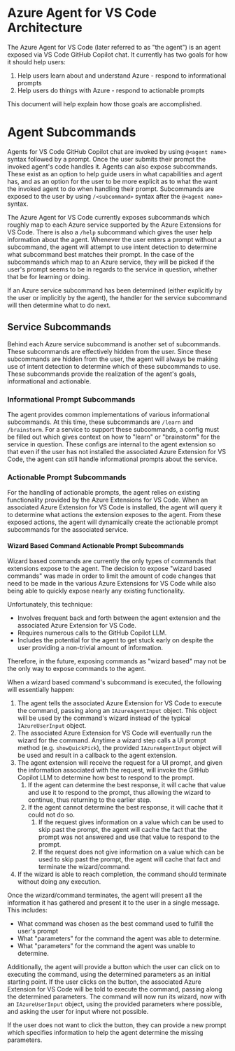 # Azure Agent for VS Code Architecture

The Azure Agent for VS Code (later referred to as "the agent") is an agent exposed via VS Code GitHub Copilot chat. It currently has two goals for how it should help users:

1. Help users learn about and understand Azure - respond to informational prompts
1. Help users do things with Azure - respond to actionable prompts

This document will help explain how those goals are accomplished.

# Agent Subcommands

Agents for VS Code GitHub Copilot chat are invoked by using `@<agent name>` syntax followed by a prompt. Once the user submits their prompt the invoked agent's code handles it. Agents can also expose subcommands. These exist as an option to help guide users in what capabilities and agent has, and as an option for the user to be more explicit as to what the want the invoked agent to do when handling their prompt. Subcommands are exposed to the user by using `/<subcommand>` syntax after the `@<agent name>` syntax.

The Azure Agent for VS Code currently exposes subcommands which roughly map to each Azure service supported by the Azure Extensions for VS Code. There is also a `/help` subcommand which gives the user help information about the agent. Whenever the user enters a prompt without a subcommand, the agent will attempt to use intent detection to determine what subcommand best matches their prompt. In the case of the subcommands which map to an Azure service, they will be picked if the user's prompt seems to be in regards to the service in question, whether that be for learning or doing.

If an Azure service subcommand has been determined (either explicitly by the user or implicitly by the agent), the handler for the service subcommand will then determine what to do next.

## Service Subcommands

Behind each Azure service subcommand is another set of subcommands. These subcommands are effectively hidden from the user. Since these subcommands are hidden from the user, the agent will always be making use of intent detection to determine which of these subcommands to use. These subcommands provide the realization of the agent's goals, informational and actionable.

### Informational Prompt Subcommands

The agent provides common implementations of various informational subcommands. At this time, these subcommands are `/learn` and `/brainstorm`. For a service to support these subcommands, a config must be filled out which gives context on how to "learn" or "brainstorm" for the service in question. These configs are internal to the agent extension so that even if the user has not installed the associated Azure Extension for VS Code, the agent can still handle informational prompts about the service.

### Actionable Prompt Subcommands

For the handling of actionable prompts, the agent relies on existing functionality provided by the Azure Extensions for VS Code. When an associated Azure Extension for VS Code is installed, the agent will query it to determine what actions the extension exposes to the agent. From these exposed actions, the agent will dynamically create the actionable prompt subcommands for the associated service.

#### Wizard Based Command Actionable Prompt Subcommands

Wizard based commands are currently the only types of commands that extensions expose to the agent. The decision to expose "wizard based commands" was made in order to limit the amount of code changes that need to be made in the various Azure Extensions for VS Code while also being able to quickly expose nearly any existing functionality.

Unfortunately, this technique:
- Involves frequent back and forth between the agent extension and the associated Azure Extension for VS Code.
- Requires numerous calls to the GitHub Copilot LLM.
- Includes the potential for the agent to get stuck early on despite the user providing a non-trivial amount of information.

Therefore, in the future, exposing commands as "wizard based" may not be the only way to expose commands to the agent.

When a wizard based command's subcommand is executed, the following will essentially happen:

1. The agent tells the associated Azure Extension for VS Code to execute the command, passing along an `IAzureAgentInput` object. This object will be used by the command's wizard instead of the typical `IAzureUserInput` object.
1. The associated Azure Extension for VS Code will eventually run the wizard for the command. Anytime a wizard step calls a UI prompt method (e.g. `showQuickPick`), the provided `IAzureAgentInput` object will be used and result in a callback to the agent extension.
1. The agent extension will receive the request for a UI prompt, and given the information associated with the request, will invoke the GitHub Copilot LLM to determine how best to respond to the prompt.
   1. If the agent can determine the best response, it will cache that value and use it to respond to the prompt, thus allowing the wizard to continue, thus returning to the earlier step.
   1. If the agent cannot determine the best response, it will cache that it could not do so.
      1. If the request gives information on a value which can be used to skip past the prompt, the agent will cache the fact that the prompt was not answered and use that value to respond to the prompt.
      1. If the request does not give information on a value which can be used to skip past the prompt, the agent will cache that fact and terminate the wizard/command.
1. If the wizard is able to reach completion, the command should terminate without doing any execution.

Once the wizard/command terminates, the agent will present all the information it has gathered and present it to the user in a single message. This includes:
- What command was chosen as the best command used to fulfill the user's prompt
- What "parameters" for the command the agent was able to determine.
- What "parameters" for the command the agent was unable to determine.

Additionally, the agent will provide a button which the user can click on to executing the command, using the determined parameters as an initial starting point. If the user clicks on the button, the associated Azure Extension for VS Code will be told to execute the command, passing along the determined parameters. The command will now run its wizard, now with an `IAzureUserInput` object, using the provided parameters where possible, and asking the user for input where not possible.

If the user does not want to click the button, they can provide a new prompt which specifies information to help the agent determine the missing parameters.
